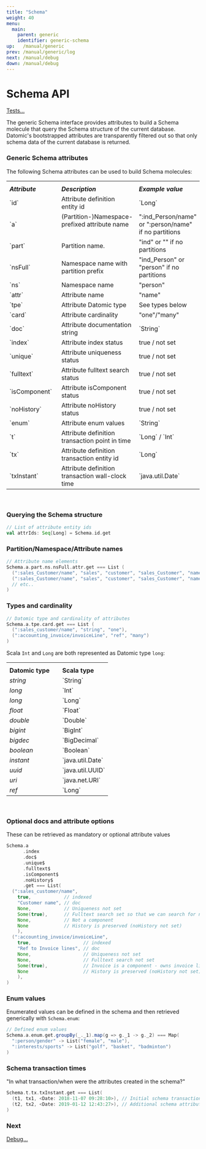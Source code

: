 ```yaml
---
title: "Schema"
weight: 40
menu:
  main:
    parent: generic
    identifier: generic-schema
up:   /manual/generic
prev: /manual/generic/log
next: /manual/debug
down: /manual/debug
---
```



# Schema API

[Tests...](https://github.com/scalamolecule/molecule/tree/master/coretests/src/test/scala/molecule/coretests/generic/SchemaTest.scala)


The generic Schema interface provides attributes to build a Schema molecule that query the Schema 
structure of the current database. Datomic's bootstrapped attributes are transparently filtered out so that only
schema data of the current database is returned.


### Generic Schema attributes

The following Schema attributes can be used to build Schema molecules:

<table>
<th>
    <tr><td><i><b>Attribute</i></b>         &nbsp;&nbsp;</td> <td><b><i>Description</i></b></td> <td><b><i>Example value</i></b></td></tr>
</th>
<tr><td>`id`         &nbsp;&nbsp;</td> <td>Attribute definition entity id</td><td>`Long`</td></tr>
<tr><td>`a`          &nbsp;&nbsp;</td> <td>(Partition-)Namespace-prefixed attribute name &nbsp;&nbsp;&nbsp;</td> <td>":ind_Person/name" or ":person/name" if no partitions</td></tr>
<tr><td>`part`       &nbsp;&nbsp;</td> <td>Partition name.</td> <td>"ind" or "" if no partitions</td></tr>
<tr><td>`nsFull`     &nbsp;&nbsp;</td> <td>Namespace name with partition prefix</td> <td>"ind_Person" or "person" if no partitions</td></tr>
<tr><td>`ns`         &nbsp;&nbsp;</td> <td>Namespace name</td> <td>"person"</td></tr>
<tr><td>`attr`       &nbsp;&nbsp;</td> <td>Attribute name</td> <td>"name"</td></tr>
<tr><td>`tpe`        &nbsp;&nbsp;</td> <td>Attribute Datomic type</td> <td>See types below </td></tr>
<tr><td>`card`       &nbsp;&nbsp;</td> <td>Attribute cardinality</td> <td>"one"/"many"</td></tr>
<tr><td>`doc`        &nbsp;&nbsp;</td> <td>Attribute documentation string</td> <td>`String`</td></tr>
<tr><td>`index`      &nbsp;&nbsp;</td> <td>Attribute index status</td> <td>true / not set</td></tr>
<tr><td>`unique`     &nbsp;&nbsp;</td> <td>Attribute uniqueness status</td> <td>true / not set</td></tr>
<tr><td>`fulltext`   &nbsp;&nbsp;</td> <td>Attribute fulltext search status</td> <td>true / not set</td></tr>
<tr><td>`isComponent`&nbsp;&nbsp;</td> <td>Attribute isComponent status</td> <td>true / not set</td></tr>
<tr><td>`noHistory`  &nbsp;&nbsp;</td> <td>Attribute noHistory status</td> <td>true / not set</td></tr>
<tr><td>`enum`       &nbsp;&nbsp;</td> <td>Attribute enum values</td> <td>`String`</td></tr>
<tr><td>`t`          &nbsp;&nbsp;</td> <td>Attribute definition transaction point in time</td> <td>`Long` / `Int`</td></tr>
<tr><td>`tx`         &nbsp;&nbsp;</td> <td>Attribute definition transaction entity id</td> <td>`Long`</td></tr>
<tr><td>`txInstant`  &nbsp;&nbsp;</td> <td>Attribute definition transaction wall-clock time</td> <td>`java.util.Date`</td></tr>
</table>&nbsp; <!-- hack to force markdown handling inside table -->



### Querying the Schema structure

```scala
// List of attribute entity ids
val attrIds: Seq[Long] = Schema.id.get
```

### Partition/Namespace/Attribute names

```scala
// Attribute name elements
Schema.a.part.ns.nsFull.attr.get === List (
  (":sales_Customer/name", "sales", "customer", "sales_Customer", "name"),
  (":sales_Customer/name", "sales", "customer", "sales_Customer", "name"),
  // etc..
)
```

### Types and cardinality

```scala
// Datomic type and cardinality of attributes
Schema.a.tpe.card.get === List (
  (":sales_customer/name", "string", "one"),
  (":accounting_invoice/invoiceLine", "ref", "many")
)
```
Scala `Int` and `Long` are both represented as Datomic type `long`:


<table>
<th>
    <tr><td><b>Datomic type</b>&nbsp;&nbsp;&nbsp;&nbsp;</td> <td><b>Scala type</b></td></tr>
</th>
<tr><td><i>string                   </i></td> <td>`String`</td></tr>
<tr><td><i>long                     </i></td> <td>`Int`</td></tr>
<tr><td><i>long                     </i></td> <td>`Long`</td></tr>
<tr><td><i>float                    </i></td> <td>`Float`</td></tr>
<tr><td><i>double                   </i></td> <td>`Double`</td></tr>
<tr><td><i>bigint                   </i></td> <td>`BigInt`</td></tr>
<tr><td><i>bigdec                   </i></td> <td>`BigDecimal`</td></tr>
<tr><td><i>boolean&nbsp;&nbsp;&nbsp;</i></td> <td>`Boolean`</td></tr>
<tr><td><i>instant                  </i></td> <td>`java.util.Date`</td></tr>
<tr><td><i>uuid                     </i></td> <td>`java.util.UUID`</td></tr>
<tr><td><i>uri                      </i></td> <td>`java.net.URI`</td></tr>
<tr><td><i>ref                      </i></td> <td>`Long`</td></tr>
</table>&nbsp; <!-- hack to force markdown handling inside table -->


### Optional docs and attribute options

These can be retrieved as mandatory or optional attribute values

```scala
Schema.a
      .index
      .doc$
      .unique$
      .fulltext$
      .isComponent$
      .noHistory$
      .get === List(
  (":sales_customer/name",
    true,            // indexed
    "Customer name", // doc
    None,            // Uniqueness not set
    Some(true),      // Fulltext search set so that we can search for names
    None,            // Not a component
    None             // History is preserved (noHistory not set)
    ),
  (":accounting_invoice/invoiceLine",
    true,                   // indexed
    "Ref to Invoice lines", // doc
    None,                   // Uniqueness not set
    None,                   // Fulltext search not set
    Some(true),             // Invoice is a component - owns invoice lines
    None                    // History is preserved (noHistory not set)
    ),
)
```

### Enum values

Enumerated values can be defined in the schema and then retrieved generically with `Schema.enum`:
```scala
// Defined enum values
Schema.a.enum.get.groupBy(_._1).map(g => g._1 -> g._2) === Map(
  ":person/gender" -> List("female", "male"),
  ":interests/sports" -> List("golf", "basket", "badminton")
)
```

### Schema transaction times

"In what transaction/when were the attributes created in the schema?"
```scala
Schema.t.tx.txInstant.get === List(
  (t1, tx1, <Date: 2018-11-07 09:28:10>), // Initial schema transaction
  (t2, tx2, <Date: 2019-01-12 12:43:27>), // Additional schema attribute definitions...
)
``` 


### Next

[Debug...](/manual/debug)